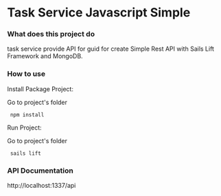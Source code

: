 # Task Service Javascript Simple

### What does this project do
task service provide API for guid for create Simple Rest API with Sails Lift Framework and MongoDB.

### How to use

Install Package Project:

Go to project's folder
```
 npm install
```

Run Project:

Go to project's folder
```
 sails lift
```

### API Documentation
http://localhost:1337/api
